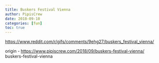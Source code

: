 ```yaml
---
title: Buskers Festival Vienna
author: PipisCrew
date: 2018-09-10
categories: [fun]
toc: true
---
```


https://www.reddit.com/r/gifs/comments/9ehg27/buskers_festival_vienna/

origin - https://www.pipiscrew.com/2018/09/buskers-festival-vienna/ buskers-festival-vienna